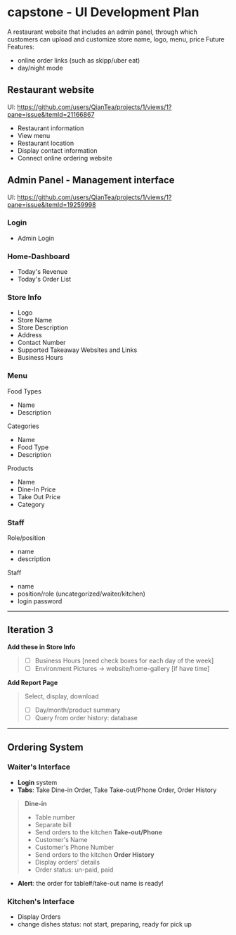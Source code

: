 # capstone - UI Development Plan
 A restaurant website that includes an admin panel, through which customers can upload and customize store name, logo, menu, price
Future Features:
- online order links (such as skipp/uber eat)
- day/night mode

## Restaurant website 
UI: https://github.com/users/QianTea/projects/1/views/1?pane=issue&itemId=21166867
- Restaurant information 
- View menu 
- Restaurant location 
- Display contact information 
- Connect online ordering website 

## Admin Panel - Management interface 
UI: https://github.com/users/QianTea/projects/1/views/1?pane=issue&itemId=19259998
### Login
- Admin Login

### Home-Dashboard
- Today's Revenue
- Today's Order List

### Store Info
- Logo
- Store Name
- Store Description
- Address
- Contact Number 
- Supported Takeaway Websites and Links
- Business Hours

### Menu
Food Types
- Name
- Description

Categories
- Name
- Food Type 
- Description

Products
- Name
- Dine-In Price
- Take Out Price
- Category

### Staff
Role/position
- name
- description

Staff  
- name
- position/role (uncategorized/waiter/kitchen)
- login password

---
## Iteration 3
**Add these in Store Info**
> - [ ] Business Hours [need check boxes for each day of the week]
> - [ ] Environment Pictures -> website/home-gallery [if have time]
  
**Add Report Page** 
> Select, display, download
> - [ ] Day/month/product summary  
> - [ ] Query from order history: database
---
## Ordering System
### Waiter's Interface
- **Login** system 
- **Tabs**: Take Dine-in Order, Take Take-out/Phone Order, Order History
 > **Dine-in**
 > - Table number
 > - Separate bill
 > - Send orders to the kitchen 
 > **Take-out/Phone**
 > - Customer's Name
 > - Customer's Phone Number
 > - Send orders to the kitchen 
 > **Order History**
 > - Display orders' details 
 > - Order status: un-paid, paid
- **Alert**: the order for table#/take-out name is ready!

### Kitchen's Interface
- Display Orders
- change dishes status: not start, preparing, ready for pick up
